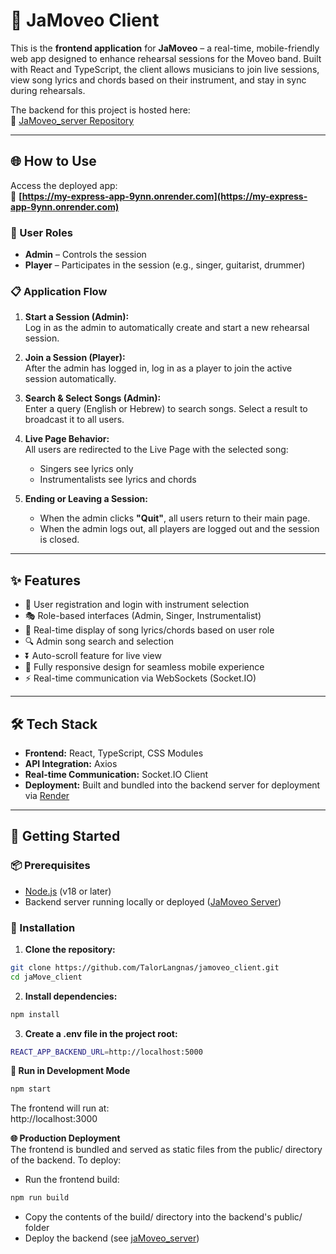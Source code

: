 # 🎸 JaMoveo Client

This is the **frontend application** for **JaMoveo** – a real-time, mobile-friendly web app designed to enhance rehearsal sessions for the Moveo band. Built with React and TypeScript, the client allows musicians to join live sessions, view song lyrics and chords based on their instrument, and stay in sync during rehearsals.

The backend for this project is hosted here:  
🔗 [JaMoveo_server Repository](https://github.com/TalorLangnas/jaMoveo_server)

---

## 🌐 How to Use

Access the deployed app:  
🔗 **[https://my-express-app-9ynn.onrender.com](https://my-express-app-9ynn.onrender.com)**

### 👤 User Roles

- **Admin** – Controls the session  
- **Player** – Participates in the session (e.g., singer, guitarist, drummer)

### 📋 Application Flow

1. **Start a Session (Admin):**  
   Log in as the admin to automatically create and start a new rehearsal session.

2. **Join a Session (Player):**  
   After the admin has logged in, log in as a player to join the active session automatically.

3. **Search & Select Songs (Admin):**  
   Enter a query (English or Hebrew) to search songs. Select a result to broadcast it to all users.

4. **Live Page Behavior:**  
   All users are redirected to the Live Page with the selected song:
   - Singers see lyrics only  
   - Instrumentalists see lyrics and chords

5. **Ending or Leaving a Session:**  
   - When the admin clicks **"Quit"**, all users return to their main page.  
   - When the admin logs out, all players are logged out and the session is closed.

---


## ✨ Features

- 🔐 User registration and login with instrument selection  
- 🎭 Role-based interfaces (Admin, Singer, Instrumentalist)  
- 🎼 Real-time display of song lyrics/chords based on user role  
- 🔍 Admin song search and selection  
- ⏬ Auto-scroll feature for live view  
- 📱 Fully responsive design for seamless mobile experience  
- ⚡ Real-time communication via WebSockets (Socket.IO)

---

## 🛠️ Tech Stack

- **Frontend:** React, TypeScript, CSS Modules  
- **API Integration:** Axios  
- **Real-time Communication:** Socket.IO Client  
- **Deployment:** Built and bundled into the backend server for deployment via [Render](https://render.com)

---

## 🚀 Getting Started

### 📦 Prerequisites

- [Node.js](https://nodejs.org/) (v18 or later)
- Backend server running locally or deployed ([JaMoveo Server](https://github.com/TalorLangnas/jaMoveo_server))

### 📁 Installation

1. **Clone the repository:**

```bash
git clone https://github.com/TalorLangnas/jamoveo_client.git
cd jaMove_client
```
2. **Install dependencies:**

```bash
npm install
```
3. **Create a .env file in the project root:**

```bash
REACT_APP_BACKEND_URL=http://localhost:5000
```

**🧪 Run in Development Mode**
```bash
npm start
```
The frontend will run at:  
http://localhost:3000

**🌐 Production Deployment**  
The frontend is bundled and served as static files from the public/ directory of the backend.
To deploy:
- Run the frontend build:
```bash
npm run build
```
- Copy the contents of the build/ directory into the backend's public/ folder
- Deploy the backend (see [jaMoveo_server](https://github.com/TalorLangnas/jaMoveo_server))


